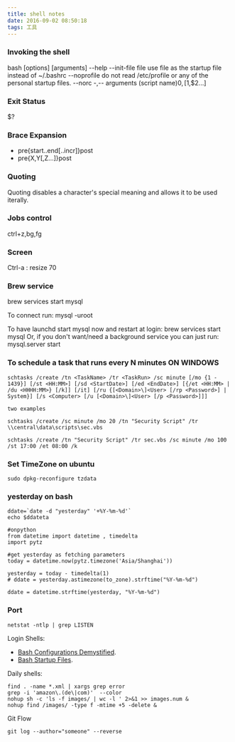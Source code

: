 ```yaml
---
title: shell notes
date: 2016-09-02 08:50:18
tags: 工具
---
```


### Invoking the shell
bash [options] [arguments]
--help
--init-file file
use file as the startup file instead of ~/.bashrc
--noprofile
do not read /etc/profile or any of the personal startup files.
--norc
-,--
arguments (script name)$0,[$1,$2...]

### Exit Status
$?


### Brace Expansion
 - pre{start..end[..incr]}post
 - pre{X,Y[,Z...]}post

### Quoting
Quoting disables a character's special meaning and allows it to be used iterally.


### Jobs control
ctrl+z,bg,fg

### Screen
Ctrl-a : resize 70

### Brew service
brew services start mysql

To connect run:
    mysql -uroot

To have launchd start mysql now and restart at login:
  brew services start mysql
Or, if you don't want/need a background service you can just run:
  mysql.server start

### To schedule a task that runs every N minutes ON WINDOWS
```
schtasks /create /tn <TaskName> /tr <TaskRun> /sc minute [/mo {1 - 1439}] [/st <HH:MM>] [/sd <StartDate>] [/ed <EndDate>] [{/et <HH:MM> | /du <HHHH:MM>} [/k]] [/it] [/ru {[<Domain>\]<User> [/rp <Password>] | System}] [/s <Computer> [/u [<Domain>\]<User> [/p <Password>]]]

two examples

schtasks /create /sc minute /mo 20 /tn "Security Script" /tr \\central\data\scripts\sec.vbs

schtasks /create /tn "Security Script" /tr sec.vbs /sc minute /mo 100 /st 17:00 /et 08:00 /k

```

### Set TimeZone on ubuntu

```
sudo dpkg-reconfigure tzdata
```

### yesterday on bash

```
ddate=`date -d "yesterday" '+%Y-%m-%d'`
echo $ddateta

#onpython
from datetime import datetime , timedelta
import pytz

#get yesterday as fetching parameters
today = datetime.now(pytz.timezone('Asia/Shanghai'))

yesterday = today - timedelta(1)
# ddate = yesterday.astimezone(to_zone).strftime("%Y-%m-%d")

ddate = datetime.strftime(yesterday, "%Y-%m-%d")

```

### Port
```
netstat -ntlp | grep LISTEN
```
 
Login Shells:

  * [Bash Configurations Demystified](http://dghubble.com/blog/posts/.bashprofile-.profile-and-.bashrc-conventions/).
  * [Bash Startup Files](https://www.gnu.org/software/bash/manual/html_node/Bash-Startup-Files.html).


Daily shells:
```
find . -name *.xml | xargs grep error
grep -i 'amazon\.(de\|com)'  --color
nohup sh -c 'ls -f images/ | wc -l ' 2>&1 >> images.num &
nohup find /images/ -type f -mtime +5 -delete &
```

Git Flow
```
git log --author="someone" --reverse
```